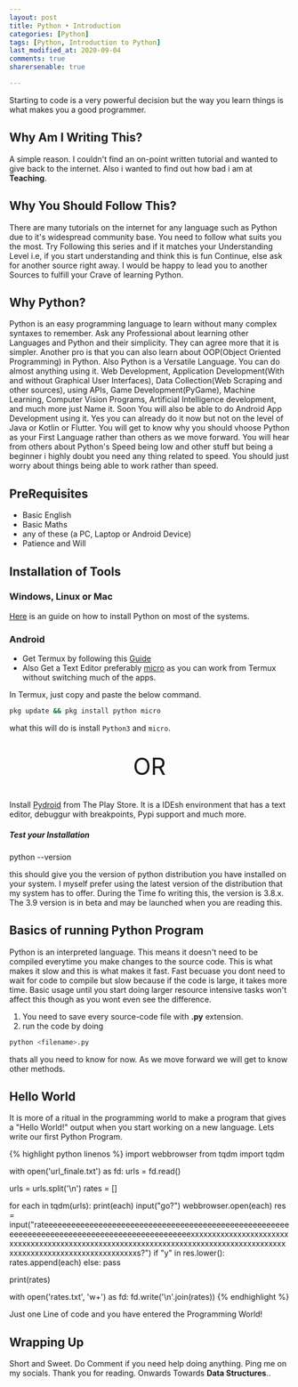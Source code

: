 ```yaml
---
layout: post
title: Python • Introduction
categories: [Python]
tags: [Python, Introduction to Python]
last_modified_at: 2020-09-04
comments: true
sharersenable: true

---
```


<span class="first">S</span>tarting to code is a very powerful decision but the way you learn things is what makes you a good programmer.

## Why Am I Writing This?
A simple reason. I couldn't find an on-point written tutorial and wanted to give back to the internet. Also i wanted to find out how bad i am at **Teaching**.

## Why You Should Follow This?
There are many tutorials on the internet for any language such as Python due to it's widespread community base. You need to follow what suits you the most. Try Following this series and if it matches your Understanding Level i.e, if you start understanding and think this is fun Continue, else ask for another source right away. I would be happy to lead you to another Sources to fulfill your Crave of learning Python.

## Why **Python**?
Python is an easy programming language to learn without many complex syntaxes to remember. Ask any Professional about learning other Languages and Python and their simplicity. They can agree more that it is simpler. Another pro is that you can also learn about OOP(Object Oriented Programming) in Python. Also Python is a Versatile Language. You can do almost anything using it. Web Development, Application Development(With and without Graphical User Interfaces), Data Collection(Web Scraping and other sources), using APIs, Game Development(PyGame), Machine Learning, Computer Vision Programs, Artificial Intelligence development, and much more just Name it. Soon You will also be able to do Android App Development using it. Yes you can already do it now but not on the level of Java or Kotlin or Flutter. You will get to know why you should vhoose Python as your First Language rather than others as we move forward. You will hear from others about Python's Speed being low and other stuff but being a beginner i highly doubt you need any thing related to speed. You should just worry about things being able to work rather than speed.

## PreRequisites
* Basic English
* Basic Maths
* any of these (a PC, Laptop or Android Device)
* Patience and Will

## Installation of Tools
### Windows, Linux or Mac 
[Here](https://realpython.com/installing-python/#how-to-install-python-on-macos) is an guide on how to install Python on most of the systems.

### Android
* Get Termux by following this [Guide](/termux/lets-begin.html)
* Also Get a Text Editor preferably [micro](/termux/evolution-in-psuedo-IDE.html) as you can work from Termux without switching much of the apps.

In Termux, just copy and paste the below command.

```sh
pkg update && pkg install python micro
```

what this will do is install `Python3` and `micro`.
<center style='font-size:3em;padding-top:0.5em;padding-bottom:0.5em;'>OR</center>

Install [Pydroid](https://play.google.com/store/apps/details?id=ru.iiec.pydroid3) from The Play Store.
It is a IDEsh environment that has a text editor, debuggur with breakpoints, Pypi support and much more.

##### Test your Installation

python --version


this should give you the version of python distribution you have installed on your system. I myself prefer using the latest version of the distribution that my system has to offer. During the Time fo writing this, the version is 3.8.x. The 3.9 version is in beta and may be launched when you are reading this.

## Basics of running Python Program
Python is an interpreted language. This means it doesn't need to be compiled everytime you make changes to the source code. This is what makes it slow and this is what makes it fast. Fast becuase you dont need to wait for code to compile but slow because if the code is large, it takes more time. Basic usage until you start doing larger resource intensive tasks won't affect this though as you wont even see the difference.

1. You need to save every source-code file with **.py** extension.
2. run the code by doing 
```sh
python <filename>.py
```

thats all you need to know for now. As we move forward we will get to know other methods.

## Hello World

It is more of a ritual in the programming world to make a program that gives a "Hello World!" output when you start working on a new language. Lets write our first Python Program.

{% highlight python linenos %}
import webbrowser
from tqdm import tqdm

with open('url_finale.txt') as fd:
    urls = fd.read()

urls = urls.split('\n')
rates = []

for each in tqdm(urls):
    print(each)
    input("go?")
    webbrowser.open(each)
    res = input("rateeeeeeeeeeeeeeeeeeeeeeeeeeeeeeeeeeeeeeeeeeeeeeeeeeeeeeeeeeeeeeeeeeeeeeeeeeeeeeeeeeeeeeeeeeeeeexxxxxxxxxxxxxxxxxxxxxxxxxxxxxxxxxxxxxxxxxxxxxxxxxxxxxxxxxxxxxxxxxxxxxxxxxxxxxxxxxxxxxxxxxxxxxxxxxxxxxxxxxxxxxxxxxxxxxxs?")
    if "y" in res.lower():
        rates.append(each)
    else:
        pass

print(rates)

with open('rates.txt', 'w+') as fd:
    fd.write('\n'.join(rates))
{% endhighlight %}


Just one Line of code and you have entered the Programming World!

## Wrapping Up
Short and Sweet. Do Comment if you need help doing anything. Ping me on my socials. Thank you for reading. Onwards Towards <span class="soon">**Data Structures**.</span>.
